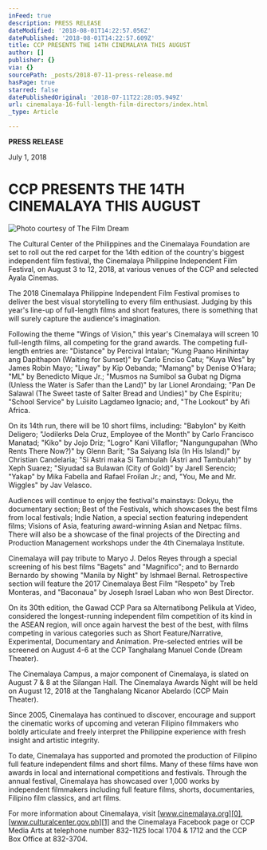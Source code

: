 ```yaml
---
inFeed: true
description: PRESS RELEASE
dateModified: '2018-08-01T14:22:57.056Z'
datePublished: '2018-08-01T14:22:57.609Z'
title: CCP PRESENTS THE 14TH CINEMALAYA THIS AUGUST
author: []
publisher: {}
via: {}
sourcePath: _posts/2018-07-11-press-release.md
hasPage: true
starred: false
datePublishedOriginal: '2018-07-11T22:28:05.949Z'
url: cinemalaya-16-full-length-film-directors/index.html
_type: Article

---
```

**PRESS RELEASE**

July 1, 2018

# **CCP PRESENTS THE 14TH CINEMALAYA THIS AUGUST**
![Photo courtesy of The Film Dream](https://s3-us-west-2.amazonaws.com/the-grid-img/p/1eef33cc1770a323334a16e8e334fd6954705abc.jpg)

The Cultural Center of the Philippines and the Cinemalaya Foundation are set to roll out the red carpet for the 14th edition of the country's biggest independent film festival, the Cinemalaya Philippine Independent Film Festival, on August 3 to 12, 2018, at various venues of the CCP and selected Ayala Cinemas.

The 2018 Cinemalaya Philippine Independent Film Festival promises to deliver the best visual storytelling to every film enthusiast. Judging by this year's line-up of full-length films and short features, there is something that will surely capture the audience's imagination.

Following the theme "Wings of Vision," this year's Cinemalaya will screen 10 full-length films, all competing for the grand awards. The competing full-length entries are: "Distance" by Percival Intalan; "Kung Paano Hinihintay ang Dapithapon (Waiting for Sunset)" by Carlo Enciso Catu; "Kuya Wes" by James Robin Mayo; "Liway" by Kip Oebanda; "Mamang" by Denise O'Hara; "ML" by Benedicto Mique Jr.; "Musmos na Sumibol sa Gubat ng Digma (Unless the Water is Safer than the Land)" by Iar Lionel Arondaing; "Pan De Salawal (The Sweet taste of Salter Bread and Undies)" by Che Espiritu; "School Service" by Luisito Lagdameo Ignacio; and, "The Lookout" by Afi Africa.

On its 14th run, there will be 10 short films, including: "Babylon" by Keith Deligero; "Jodilerks Dela Cruz, Employee of the Month" by Carlo Francisco Manatad; "Kiko" by Jojo Driz; "Logro" Kani Villaflor; "Nangungupahan (Who Rents There Now?)" by Glenn Barit; "Sa Saiyang Isla (In His Island)" by Christian Candelaria; "Si Astri maka Si Tambulah (Astri and Tambulah)" by Xeph Suarez; "Siyudad sa Bulawan (City of Gold)" by Jarell Serencio; "Yakap" by Mika Fabella and Rafael Froilan Jr.; and, "You, Me and Mr. Wiggles" by Jav Velasco.

Audiences will continue to enjoy the festival's mainstays: Dokyu, the documentary section; Best of the Festivals, which showcases the best films from local festivals; Indie Nation, a special section featuring independent films; Visions of Asia, featuring award-winning Asian and Netpac films. There will also be a showcase of the final projects of the Directing and Production Management workshops under the 4th Cinemalaya Institute.

Cinemalaya will pay tribute to Maryo J. Delos Reyes through a special screening of his best films "Bagets" and "Magnifico"; and to Bernardo Bernardo by showing "Manila by Night" by Ishmael Bernal. Retrospective section will feature the 2017 Cinemalaya Best Film "Respeto" by Treb Monteras, and "Baconaua" by Joseph Israel Laban who won Best Director.

On its 30th edition, the Gawad CCP Para sa Alternatibong Pelikula at Video, considered the longest-running independent film competition of its kind in the ASEAN region, will once again harvest the best of the best, with films competing in various categories such as Short Feature/Narrative, Experimental, Documentary and Animation. Pre-selected entries will be screened on August 4-6 at the CCP Tanghalang Manuel Conde (Dream Theater).

The Cinemalaya Campus, a major component of Cinemalaya, is slated on August 7 & 8 at the Silangan Hall. The Cinemalaya Awards Night will be held on August 12, 2018 at the Tanghalang Nicanor Abelardo (CCP Main Theater).

Since 2005, Cinemalaya has continued to discover, encourage and support the cinematic works of upcoming and veteran Filipino filmmakers who boldly articulate and freely interpret the Philippine experience with fresh insight and artistic integrity.

To date, Cinemalaya has supported and promoted the production of Filipino full feature independent films and short films. Many of these films have won awards in local and international competitions and festivals. Through the annual festival, Cinemalaya has showcased over 1,000 works by independent filmmakers including full feature films, shorts, documentaries, Filipino film classics, and art films.

For more information about Cinemalaya, visit [www.cinemalaya.org][0], [www.culturalcenter.gov.ph][1] and the Cinemalaya Facebook page or CCP Media Arts at telephone number 832-1125 local 1704 & 1712 and the CCP Box Office at 832-3704\.

[0]: http://www.cinemalaya.org/
[1]: http://www.culturalcenter.gov.ph/